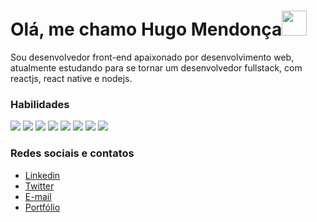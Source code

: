 

<h1>Olá, me chamo Hugo Mendonça<img src="https://github.com/TheDudeThatCode/TheDudeThatCode/raw/master/Assets/Developer.gif" width="40px" style="max-width:100%;"></h1>

Sou desenvolvedor front-end apaixonado por desenvolvimento web, atualmente estudando para se tornar um desenvolvedor fullstack, com reactjs, react native e nodejs.

### Habilidades

<img src="https://img.icons8.com/color/48/000000/html-5.png"/> <img src="https://img.icons8.com/color/48/000000/css3.png"/> <img src="https://img.icons8.com/color/48/000000/javascript.png"/> <img src="https://img.icons8.com/color/48/000000/typescript.png"/> <img src="https://img.icons8.com/plasticine/50/000000/react.png"/> <img src="https://img.icons8.com/color/48/000000/wordpress.png"/> <img src="https://img.icons8.com/windows/55/fa314a/gulp.png"/> <img src="https://img.icons8.com/color/48/000000/nodejs.png"/> 

### Redes sociais e contatos

* [Linkedin](https://www.linkedin.com/in/hugo-costa-597760177/)
* [Twitter](https://twitter.com/hugo_mendonca9)
* [E-mail](mailto:contato@hugomendonca.net)
* [Portfólio](https://hugomendonca.net)
